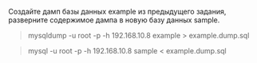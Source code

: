 Создайте дамп базы данных example из предыдущего задания, разверните содержимое дампа в новую базу данных sample.


> mysqldump -u root -p  -h 192.168.10.8 example > example.dump.sql

> mysql -u root -p -h 192.168.10.8 sample < example.dump.sql